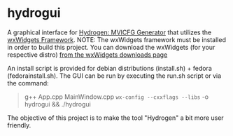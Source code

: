 # hydrogui


A graphical interface for [Hydrogen: MVICFG Generator](https://github.com/iowastateuniversity-programanalysis/hydrogen) that utilizes the [wxWidgets Framework](http://www.wxwidgets.org/).
NOTE: The wxWidgets framework must be installed in order to build this project. You can download the wxWidgets (for your respective distro) [from the wxWidgets downloads page](https://www.wxwidgets.org/downloads/)

An install script is provided for debian distributions (install.sh) + fedora (fedorainstall.sh). The GUI can be run by executing the run.sh script or via the command:

>g++ App.cpp MainWindow.cpp `wx-config --cxxflags --libs` -o hydrogui && ./hydrogui

The objective of this project is to make the tool "Hydrogen" a bit more user friendly.

